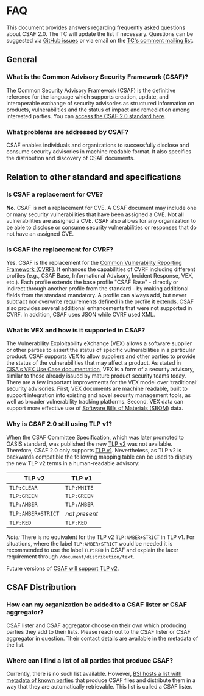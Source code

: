 # FAQ

This document provides answers regarding frequently asked questions about CSAF 2.0. The TC will update the list if necessary. Questions can be suggested via [GitHub issues](https://github.com/oasis-tcs/csaf/issues) or via email on the [TC's comment mailing list](https://lists.oasis-open.org/archives/csaf-comment/).

## General

### What is the Common Advisory Security Framework (CSAF)?

The Common Security Advisory Framework (CSAF) is the definitive reference for the language which supports creation, update, and interoperable exchange of security advisories as structured information on products, vulnerabilities and the status of impact and remediation among interested parties. You can [access the CSAF 2.0 standard here](https://docs.oasis-open.org/csaf/csaf/v2.0/os/csaf-v2.0-os.html).

### What problems are addressed by CSAF?

CSAF enables individuals and organizations to successfully disclose and consume security advisories in machine readable format. It also specifies the distribution and discovery of CSAF documents.

## Relation to other standard and specifications

### Is CSAF a replacement for CVE?

**No.** CSAF is not a replacement for CVE. A CSAF document may include one or many security vulnerabilities that have been assigned a CVE. Not all vulnerabilities are assigned a CVE. CSAF also allows for any organization to be able to disclose or consume security vulnerabilities or responses that do not have an assigned CVE.

### Is CSAF the replacement for CVRF?

Yes. CSAF is the replacement for the [Common Vulnerability Reporting Framework (CVRF)](https://docs.oasis-open.org/csaf/csaf-cvrf/v1.2/csaf-cvrf-v1.2.html). It enhances the capabilities of CVRF including different profiles (e.g., CSAF Base, Informational Advisory, Incident Response, VEX, etc.). Each profile extends the base profile "CSAF Base" - directly or indirect through another profile from the standard - by making additional fields from the standard mandatory. A profile can always add, but never subtract nor overwrite requirements defined in the profile it extends. CSAF also provides several additional enhancements that were not supported in CVRF. In addition, CSAF uses JSON while CVRF used XML.

### What is VEX and how is it supported in CSAF?

The Vulnerability Exploitability eXchange (VEX) allows a software supplier or other parties to assert the status of specific vulnerabilities in a particular product. CSAF supports VEX to allow suppliers and other parties to provide the status of the vulnerabilities that may affect a product. As stated in [CISA's VEX Use Case documentation](https://www.cisa.gov/sites/default/files/publications/VEX_Use_Cases_Aprill2022.pdf), VEX is a form of a security advisory, similar to those already issued by mature product security teams today. There are a few important improvements for the VEX model over ‘traditional’ security advisories. First, VEX documents are machine readable, built to support integration into existing and novel security management tools, as well as broader vulnerability tracking platforms. Second, VEX data can support more effective use of [Software Bills of Materials (SBOM)](https://www.cisa.gov/sbom) data.

### Why is CSAF 2.0 still using TLP v1?

When the CSAF Committee Specification, which was later promoted to OASIS standard, was published the new [TLP v2](https://www.first.org/tlp/) was not available. Therefore, CSAF 2.0 only supports [TLP v1](https://www.first.org/tlp/v1/). Nevertheless, as TLP v2 is backwards compatible the following mapping table can be used to display the new TLP v2 terms in a human-readable advisory:

| TLP v2 | TLP v1 |
|--------|--------|
| `TLP:CLEAR` | `TLP:WHITE` |
| `TLP:GREEN` | `TLP:GREEN` |
| `TLP:AMBER` | `TLP:AMBER` |
| `TLP:AMBER+STRICT` | *not present* |
| `TLP:RED` | `TLP:RED` |

*Note:* There is no equivalent for the TLP v2 `TLP:AMBER+STRICT` in TLP v1. For situations, where the label `TLP:AMBER+STRICT` would be needed it is recommended to use the label `TLP:RED` in CSAF and explain the laxer requirement through `/document/distribution/text`.

Future versions of [CSAF will support TLP v2](https://github.com/oasis-tcs/csaf/issues/591).

## CSAF Distribution

### How can my organization be added to a CSAF lister or CSAF aggregator?

CSAF lister and CSAF aggregator choose on their own which producing parties they add to their lists. Please reach out to the CSAF lister or CSAF aggregator in question. Their contact details are available in the metadata of the list.

### Where can I find a list of all parties that produce CSAF?

Currently, there is no such list available. However, [BSI hosts a list with metadata of known parties](https://wid.cert-bund.de/.well-known/csaf-aggregator/aggregator.json) that produce CSAF files and distribute them in a way that they are automatically retrievable. This list is called a CSAF lister.
